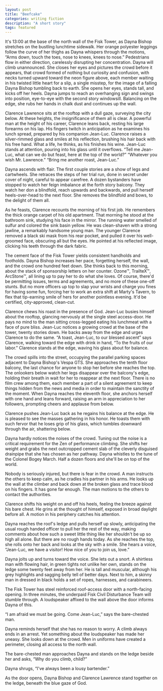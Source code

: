 ```yaml
---
layout: post
title: "Beefcake"
categories: writing fiction
description: "A short story"
tags: featured
---
```


It's 13:00 at the base of the north wall of the Fisk Tower, as Dayna Bishop stretches on the bustling lunchtime sidewalk. Her orange polyester leggings follow the curve of her thighs as Dayna whispers through the motions, “Arms down, touch the toes, nose to knees, knees to nose.” Pedestrians flow in either direction, carelessly disrupting her concentration. Dayna will climb unannounced. She closes her eyes and pictures the crowd before it appears, that crowd formed of nothing but curiosity and confusion, with necks turned upward toward the neon figure above, each member waiting in his twisted little heart for a slip, a single misstep, for the image of a falling Dayna Bishop tumbling back to earth. She opens her eyes, stands tall, and kicks off her heels. Dayna jumps to reach an overhanging sign and swings into position, eye-to-eye with the second story windowsill. Balancing on the edge, she rubs her hands in chalk dust and continues up the wall.

Clarence Lawrence sits at the rooftop with a dull gaze, surveying the city below. At these heights, the insignificance of them all is clear. A powerful man at the height of his career, Clarence leans back, resting his large forearms on his lap. His fingers twitch in anticipation as he examines his lunch spread, prepared by his companion Jean-Luc. Clarence raises a silver-rimmed glass and smiles at his reflection, brushing his hair back with his free hand. What a life, he thinks, as his finishes his wine. Jean-Luc stands at attention, pouring into his glass until it overflows.
“Tell me Jean-Luc, what can we do but feast, here at the top of the world?”
“Whatever you wish Mr. Lawrence.”
“Bring me another roast, Jean-Luc.”

Dayna ascends with flair. The first couple stories are a show of legs and cartwheels. She retraces the steps of her trial run, done in secret under cover of night, careful to appear carefree. A dozen bystanders have stopped to watch her feign imbalance at the forth story balcony. They watch her don a blindfold, reach upwards and backwards, and pull herself heels-over-head to the next floor. She removes the blindfold and bows, to the delight of them all.

As he feasts, Clarence recounts the morning of his first job. He remembers the thick orange carpet of his old apartment. That morning he stood at the bathroom sink, studying his face in the mirror. The running water smelled of sulfur and colored the sink basin yellow. He was clean-shaven with a strong jawline, a remarkably handsome young man. The younger Clarence removed a black ski mask from his rear pocket, and pulled it over his well-groomed face, obscuring all but the eyes. He pointed at his reflected image, clicking his teeth through the dark fabric.

The cement face of the Fisk Tower yields consistent handholds and footholds. Dayna Bishop increases her pace, forgetting herself, the wall, and the crowd one hundred feet down. She thinks back to this morning, about the stack of sponsorship letters on her counter. Ozone™, TrailteX™, ArcStone™, all lining up to pay her to do what she loves. Of course, there'd be permitting issues, terms and agreements, and no more of these one-off stunts. But no more officers up top to slap your wrists and charge you fines for having some fun, forcing her to work an extra shift at Marty's Tavern, to flex that tip-earning smile of hers for another pointless evening. It'd be certified, city-approved, clean-cut.

Clarence chews his roast in the presence of God. Jean-Luc busies himself about the rooftop, glancing nervously at the single steel access-door. He pays no mind to the man sitting cross-legged eating his lunchmeat with a face of pure bliss. Jean-Luc notices a growing crowd at the base of the tower, twenty stories down. He backs away from the edge and urges Clarence to do the same.
“A toast, Jean-Luc, to our blessed ascent” says Clarence, walking toward the edge with drink in hand, “To the fruits of our labor.” Clarence stands at the edge, waving his glass about for balance.

The crowd spills into the street, occupying the parallel parking spaces adjacent to Dayna Bishop's Vespa GTS. She approaches the tenth floor balcony, the last chance for anyone to stop her before she reaches the top. The onlookers below watch her legs disappear over the balcony's edge, holding their breath in wait for her to reappear at the next floor. There is no film crew among them, each member a part of a silent agreement to keep things hidden from the news and media in order to maintain the sanctity of the moment. When Dayna reaches the eleventh floor, she anchors herself with one hand and leans forward, raising an arm in appreciation to her followers, prompting cheers and applause from below.

Clarence pushes Jean-Luc back as he regains his balance at the edge. He is pleased to see the masses gathering in his honor. He toasts them with such fervor that he loses grip of his glass, which tumbles downward through the air, shattering below.

Dayna hardly notices the noises of the crowd. Tuning out the noise is a critical requirement for the Zen of performance climbing. She shifts her weight and grabs the next outcropped cement slab of the cleverly disguised drainpipe that she has chosen as her pathway. Dayna whistles to the tune of the Colonel Bogey March. Half a dozen floors and she'll be on top of the world.

Nobody is seriously injured, but there is fear in the crowd. A man instructs the others to keep calm, as he cradles his partner in his arms. He looks up the wall at the climber and back down at the broken glass and trace blood on his fingers. It has gone far enough. The man motions to the others to contact the authorities.

Clarence shifts his weight on and off his heels, feeling the breeze against his bare chest. He grins at the thought of himself, exposed in broad daylight before all. A motion in his periphery catches his attention.

Dayna reaches the roof's ledge and pulls herself up slowly, anticipating the usual rough handed officer to pull her the rest of the way, making comments about how such a sweet little thing like her shouldn't be up so high all alone. But there are no rough hands today. As she reaches the top, she rolls onto her back and looks at the sky with a smile.
She hears a voice, “Jean-Luc, we have a visitor! How nice of you to join us, love.”

Dayna jolts up and turns toward the voice. She lets out a snort. A shirtless man with flowing hair, in green tights not unlike her own, stands on the ledge some twenty feet away from her. He is tall and muscular, although his grey highlights and sagging belly tell of better days. Next to him, a skinny man in dressed in black holds a set of ropes, harnesses, and carabineers.

The Fisk Tower has steel reinforced roof-access door with a north-facing opening. In three minutes, the underpaid Fisk Civil Disturbance Team will stumble through. A loudspeaker affixed to the wall above the door informs Dayna of this.

“I am afraid we must be going. Come Jean-Luc,” says the bare-chested man.

Dayna reminds herself that she has no reason to worry. A climb always ends in an arrest. Yet something about the loudspeaker has made her uneasy. She looks down at the crowd. Men in uniforms have created a perimeter, closing all access to the north wall.

The bare-chested man approaches Dayna and stands on the ledge beside her and asks, “Why do you climb, child?”

Dayna shrugs, “I've always been a lousy bartender.”

As the door opens, Dayna Bishop and Clarence Lawrence stand together on the ledge, beneath the blue gaze of God.
